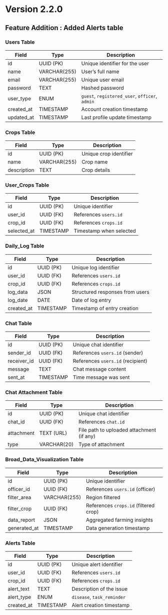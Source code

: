 # Version 2.2.0

## Feature Addition : Added Alerts table

### Users Table
| Field        | Type         | Description                    |
|-------------|-------------|--------------------------------|
| id          | UUID (PK)    | Unique identifier for the user |
| name        | VARCHAR(255) | User’s full name              |
| email       | VARCHAR(255) | Unique user email             |
| password    | TEXT         | Hashed password               |
| user_type   | ENUM        | `guest`, `registered_user`, `officer`, `admin` |
| created_at  | TIMESTAMP    | Account creation timestamp    |
| updated_at  | TIMESTAMP    | Last profile update timestamp |

### Crops Table
| Field        | Type         | Description           |
|-------------|-------------|----------------------|
| id          | UUID (PK)    | Unique crop identifier |
| name        | VARCHAR(255) | Crop name            |
| description | TEXT         | Crop details         |

### User_Crops Table
| Field        | Type      | Description                    |
|-------------|----------|--------------------------------|
| id          | UUID (PK) | Unique identifier             |
| user_id     | UUID (FK) | References `users.id`        |
| crop_id     | UUID (FK) | References `crops.id`        |
| selected_at | TIMESTAMP | Timestamp when selected      |

### Daily_Log Table
| Field       | Type      | Description                                |
|------------|----------|--------------------------------------------|
| id         | UUID (PK) | Unique log identifier                     |
| user_id    | UUID (FK) | References `users.id`                     |
| crop_id    | UUID (FK) | References `crops.id`                     |
| log_data   | JSON      | Structured responses from users          |
| log_date   | DATE      | Date of log entry                         |
| created_at | TIMESTAMP | Timestamp of entry creation              |

### Chat Table
| Field       | Type      | Description                              |
|------------|----------|------------------------------------------|
| id         | UUID (PK) | Unique chat identifier                   |
| sender_id  | UUID (FK) | References `users.id` (sender)          |
| receiver_id| UUID (FK) | References `users.id` (recipient)       |
| message    | TEXT      | Chat message content                     |
| sent_at    | TIMESTAMP | Time message was sent                   |

### Chat Attachment Table
| Field      | Type      | Description                              |
|-----------|----------|------------------------------------------|
| id        | UUID (PK) | Unique chat identifier                   |
| chat_id   | UUID (FK) | References `chat.id`                     |
| attachment| TEXT (URL)| File path to uploaded attachment (if any) |
| type      | VARCHAR(20) | Type of attachment                      |

### Broad_Data_Visualization Table
| Field        | Type      | Description                           |
|-------------|----------|---------------------------------------|
| id          | UUID (PK) | Unique identifier                     |
| officer_id  | UUID (FK) | References `users.id` (officer)      |
| filter_area | VARCHAR(255) | Region filtered                     |
| filter_crop | UUID (FK) | References `crops.id` (filtered crop) |
| data_report | JSON      | Aggregated farming insights          |
| generated_at| TIMESTAMP | Data generation timestamp            |

### Alerts Table
| Field       | Type      | Description                           |
|------------|----------|-------------------------------------|
| id         | UUID (PK) | Unique alert identifier            |
| user_id    | UUID (FK) | References `users.id`              |
| crop_id    | UUID (FK) | References `crops.id`              |
| alert_text | TEXT      | Description of the issue          |
| alert_type | ENUM      | `disease`, `task_reminder`        |
| created_at | TIMESTAMP | Alert creation timestamp          |